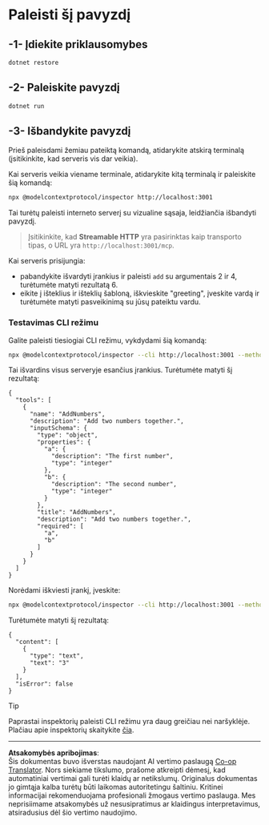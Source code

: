 <!--
CO_OP_TRANSLATOR_METADATA:
{
  "original_hash": "4eb6a48c54555c64b33c763fba3f2842",
  "translation_date": "2025-08-26T16:54:31+00:00",
  "source_file": "03-GettingStarted/06-http-streaming/solution/dotnet/README.md",
  "language_code": "lt"
}
-->
# Paleisti šį pavyzdį

## -1- Įdiekite priklausomybes

```bash
dotnet restore
```

## -2- Paleiskite pavyzdį

```bash
dotnet run
```

## -3- Išbandykite pavyzdį

Prieš paleisdami žemiau pateiktą komandą, atidarykite atskirą terminalą (įsitikinkite, kad serveris vis dar veikia).

Kai serveris veikia viename terminale, atidarykite kitą terminalą ir paleiskite šią komandą:

```bash
npx @modelcontextprotocol/inspector http://localhost:3001
```

Tai turėtų paleisti interneto serverį su vizualine sąsaja, leidžiančia išbandyti pavyzdį.

> Įsitikinkite, kad **Streamable HTTP** yra pasirinktas kaip transporto tipas, o URL yra `http://localhost:3001/mcp`.

Kai serveris prisijungia:

- pabandykite išvardyti įrankius ir paleisti `add` su argumentais 2 ir 4, turėtumėte matyti rezultatą 6.
- eikite į išteklius ir išteklių šabloną, iškvieskite "greeting", įveskite vardą ir turėtumėte matyti pasveikinimą su jūsų pateiktu vardu.

### Testavimas CLI režimu

Galite paleisti tiesiogiai CLI režimu, vykdydami šią komandą:

```bash 
npx @modelcontextprotocol/inspector --cli http://localhost:3001 --method tools/list
```

Tai išvardins visus serveryje esančius įrankius. Turėtumėte matyti šį rezultatą:

```text
{
  "tools": [
    {
      "name": "AddNumbers",
      "description": "Add two numbers together.",
      "inputSchema": {
        "type": "object",
        "properties": {
          "a": {
            "description": "The first number",
            "type": "integer"
          },
          "b": {
            "description": "The second number",
            "type": "integer"
          }
        },
        "title": "AddNumbers",
        "description": "Add two numbers together.",
        "required": [
          "a",
          "b"
        ]
      }
    }
  ]
}
```

Norėdami iškviesti įrankį, įveskite:

```bash
npx @modelcontextprotocol/inspector --cli http://localhost:3001 --method tools/call --tool-name AddNumbers --tool-arg a=1 --tool-arg b=2
```

Turėtumėte matyti šį rezultatą:

```text
{
  "content": [
    {
      "type": "text",
      "text": "3"
    }
  ],
  "isError": false
}
```

> [!TIP]  
> Paprastai inspektorių paleisti CLI režimu yra daug greičiau nei naršyklėje.  
> Plačiau apie inspektorių skaitykite [čia](https://github.com/modelcontextprotocol/inspector).

---

**Atsakomybės apribojimas**:  
Šis dokumentas buvo išverstas naudojant AI vertimo paslaugą [Co-op Translator](https://github.com/Azure/co-op-translator). Nors siekiame tikslumo, prašome atkreipti dėmesį, kad automatiniai vertimai gali turėti klaidų ar netikslumų. Originalus dokumentas jo gimtąja kalba turėtų būti laikomas autoritetingu šaltiniu. Kritinei informacijai rekomenduojama profesionali žmogaus vertimo paslauga. Mes neprisiimame atsakomybės už nesusipratimus ar klaidingus interpretavimus, atsiradusius dėl šio vertimo naudojimo.